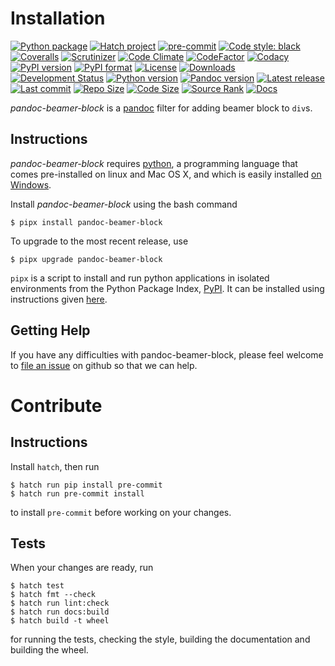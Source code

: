 Installation
============

[![Python package](https://github.com/chdemko/pandoc-beamer-block/workflows/Python%20package/badge.svg?branch=develop)](https://github.com/chdemko/pandoc-beamer-block/actions/workflows/python-package.yml)
[![Hatch project](https://img.shields.io/badge/%F0%9F%A5%9A-Hatch-4051b5.svg)](https://github.com/pypa/hatch)
[![pre-commit](https://img.shields.io/badge/pre--commit-enabled-brightgreen?logo=pre-commit)](https://github.com/pre-commit/pre-commit)
[![Code style: black](https://img.shields.io/badge/code%20style-black-000000.svg)](https://pypi.org/project/black/)
[![Coveralls](https://img.shields.io/coveralls/github/chdemko/pandoc-beamer-block/develop.svg?logo=Codecov&logoColor=white)](https://coveralls.io/github/chdemko/pandoc-beamer-block?branch=develop)
[![Scrutinizer](https://img.shields.io/scrutinizer/g/chdemko/pandoc-beamer-block.svg?logo=scrutinizer)](https://scrutinizer-ci.com/g/chdemko/pandoc-beamer-block/)
[![Code Climate](https://codeclimate.com/github/chdemko/pandoc-beamer-block/badges/gpa.svg)](https://codeclimate.com/github/chdemko/pandoc-beamer-block/)
[![CodeFactor](https://img.shields.io/codefactor/grade/github/chdemko/pandoc-beamer-block/develop.svg?logo=codefactor)](https://www.codefactor.io/repository/github/chdemko/pandoc-beamer-block)
[![Codacy](https://img.shields.io/codacy/grade/af5a670790264990811713280a8f8dcf.svg?logo=codacy&logoColor=white)](https://app.codacy.com/gh/chdemko/pandoc-beamer-block/dashboard)
[![PyPI version](https://img.shields.io/pypi/v/pandoc-beamer-block.svg?logo=pypi&logoColor=white)](https://pypi.org/project/pandoc-beamer-block/)
[![PyPI format](https://img.shields.io/pypi/format/pandoc-beamer-block.svg??logo=pypi&logoColor=white)](https://pypi.org/project/pandoc-beamer-block/)
[![License](https://img.shields.io/pypi/l/pandoc-beamer-block.svg?logo=pypi&logoColor=white)](https://raw.githubusercontent.com/chdemko/pandoc-beamer-block/develop/LICENSE)
[![Downloads](https://img.shields.io/pypi/dm/pandoc-beamer-block?logo=pypi&logoColor=white)](https://pepy.tech/project/pandoc-beamer-block)
[![Development Status](https://img.shields.io/pypi/status/pandoc-beamer-block.svg?logo=pypi&logoColor=white)](https://pypi.org/project/pandoc-beamer-block/)
[![Python version](https://img.shields.io/pypi/pyversions/pandoc-beamer-block.svg?logo=Python&logoColor=white)](https://pypi.org/project/pandoc-beamer-block/)
[![Pandoc version](https://img.shields.io/badge/pandoc-2.11%20|%202.12%20|%202.13%20|%202.14%20|%202.15%20|%202.16%20|%202.17%20|%202.18%20|%202.19%20|%203.0%20|%203.1%20|%203.2%20|%203.3%20|%203.4%20|%203.5-blue.svg?logo=markdown)](https://pandoc.org/)
[![Latest release](https://img.shields.io/github/release-date/chdemko/pandoc-beamer-block.svg?logo=github)](https://github.com/chdemko/pandoc-beamer-block/releases)
[![Last commit](https://img.shields.io/github/last-commit/chdemko/pandoc-beamer-block/develop?logo=github)](https://github.com/chdemko/pandoc-beamer-block/commit/develop/)
[![Repo Size](https://img.shields.io/github/repo-size/chdemko/pandoc-beamer-block.svg?logo=github)](http://pandoc-beamer-block.readthedocs.io/en/latest/)
[![Code Size](https://img.shields.io/github/languages/code-size/chdemko/pandoc-beamer-block.svg?logo=github)](http://pandoc-beamer-block.readthedocs.io/en/latest/)
[![Source Rank](https://img.shields.io/librariesio/sourcerank/pypi/pandoc-beamer-block.svg?logo=libraries.io&logoColor=white)](https://libraries.io/pypi/pandoc-beamer-block)
[![Docs](https://img.shields.io/readthedocs/pandoc-beamer-block.svg?logo=read-the-docs&logoColor=white)](http://pandoc-beamer-block.readthedocs.io/en/latest/)

*pandoc-beamer-block* is a [pandoc] filter for adding beamer block to `div`s.

[pandoc]: http://pandoc.org/

Instructions
------------

*pandoc-beamer-block* requires [python], a programming language that comes
pre-installed on linux and Mac OS X, and which is easily installed
[on Windows].

Install *pandoc-beamer-block* using the bash command

~~~shell-session
$ pipx install pandoc-beamer-block
~~~

To upgrade to the most recent release, use

~~~shell-session
$ pipx upgrade pandoc-beamer-block
~~~

`pipx` is a script to install and run python applications in isolated
environments from the Python Package Index, [PyPI]. It can be installed
using instructions given [here](https://pipx.pypa.io/stable/).

[python]: https://www.python.org
[on Windows]: https://www.python.org/downloads/windows
[PyPI]: https://pypi.org


Getting Help
------------

If you have any difficulties with pandoc-beamer-block, please feel welcome to
[file an issue] on github so that we can help.

[file an issue]: https://github.com/chdemko/pandoc-beamer-block/issues

Contribute
==========

Instructions
------------

Install `hatch`, then run

~~~shell-session
$ hatch run pip install pre-commit
$ hatch run pre-commit install
~~~

to install `pre-commit` before working on your changes.

Tests
-----

When your changes are ready, run

~~~shell-session
$ hatch test
$ hatch fmt --check
$ hatch run lint:check
$ hatch run docs:build
$ hatch build -t wheel
~~~

for running the tests, checking the style, building the documentation
and building the wheel.
